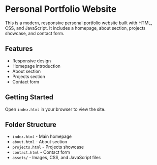 # Personal Portfolio Website

This is a modern, responsive personal portfolio website built with HTML, CSS, and JavaScript. It includes a homepage, about section, projects showcase, and contact form.

## Features
- Responsive design
- Homepage introduction
- About section
- Projects section
- Contact form

## Getting Started
Open `index.html` in your browser to view the site.

## Folder Structure
- `index.html` - Main homepage
- `about.html` - About section
- `projects.html` - Projects showcase
- `contact.html` - Contact form
- `assets/` - Images, CSS, and JavaScript files
